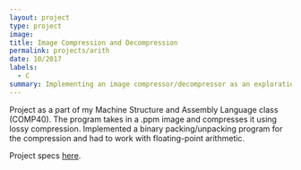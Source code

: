 ```yaml
---
layout: project
type: project
image:
title: Image Compression and Decompression
permalink: projects/arith
date: 10/2017
labels:
  - C
summary: Implementing an image compressor/decompressor as an exploration of C and bit packing.
---
```


Project as a part of my Machine Structure and Assembly Language class (COMP40). The program takes in a .ppm image and compresses it using lossy compression. Implemented a binary packing/unpacking program for the compression and had to work with floating-point arithmetic.

Project specs [here](files/arith.pdf).
